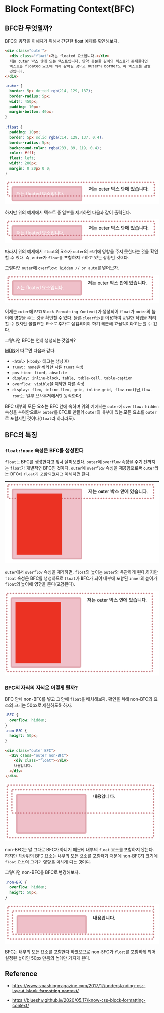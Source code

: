 # Block Formatting Context(BFC)

## BFC란 무엇일까?

BFC의 동작을 이해하기 위해서 간단한 float 예제를 확인해보자.

```html
<div class="outer">
  <div class="float">저는 floated 요소입니다.</div>
  저는 outer 박스 안에 있는 텍스트입니다. 만약 충분한 길이의 텍스트가 존재한다면
  텍스트는 floated 요소에 의해 감싸질 것이고 outer의 border도 이 텍스트를 감쌀
  것입니다.
</div>
```

```css
.outer {
  border: 5px dotted rgb(214, 129, 137);
  border-radius: 5px;
  width: 450px;
  padding: 10px;
  margin-bottom: 40px;
}

.float {
  padding: 10px;
  border: 5px solid rgba(214, 129, 137, 0.4);
  border-radius: 5px;
  background-color: rgba(233, 89, 119, 0.4);
  color: #fff;
  float: left;
  width: 200px;
  margin: 0 20px 0 0;
}
```

<img src="../../images/2020-10-20-20-50-49.png" width="600"/>

하지만 위의 예제에서 텍스트 중 일부를 제거하면 다음과 같이 출력된다.

![](../../images/2020-10-20-20-50-49.png ':size=700')

따라서 위의 예제에서 `float`의 요소가 `outer`의 크기에 영향을 주지 못한다는 것을 확인할 수 있다. 즉, `outer`가 `float`를 포함하지 못하고 있는 상황인 것이다.

그렇다면 `outer`에 `overflow: hidden // or auto`를 넣어보자.

![](../../images/2020-10-20-21-04-20.png)

이제는 `outer`에 `BFC(Block Formatting Context)`가 생성되어 `float`가 `outer`의 높이에 영향을 주는 것을 확인할 수 있다. 물론 `clearfix`를 이용하여 동일한 작업을 처리할 수 있지만 불필요한 요소로 추가로 삽입되어야 하기 때문에 효율적이라고는 할 수 없다.

그렇다면 BFC는 언제 생성되는 것일까?

[MDN](https://developer.mozilla.org/en-US/docs/Web/Guide/CSS/Block_formatting_context)에 따르면 다음과 같다.

- `<html>` (`<body>` 태그는 생성 X)
- `float: none`을 제외한 다른 `float` 속성
- `position: fixed, absolute`
- `display: inline-block, table, table-cell, table-caption`
- `overflow: visible`을 제외한 다른 속성
- `display: flex, inline-flex, grid, inline-grid, flow-root`(단,`flow-root`는 일부 브라우저에서만 동작한다)

BFC 내부의 모든 요소는 BFC 안에 속하며 위의 예에서는 `outer`에 `overflow: hidden` 속성을 부여함으로써 `outer`를 BFC로 만들어 `outer`의 내부에 있는 모든 요소를 `outer`로 포함시킨 것이다(`float`라 하더라도).

## BFC의 특징

### `float:!none` 속성은 BFC를 생성한다

`float`는 BFC를 생성한다고 앞서 살펴보았다. `outer`에 `overflow` 속성을 주기 전까지는 `float`가 개별적인 BFC인 것이다. `outer`에 `overflow` 속성을 제공함으로써 `outer`라는 BFC에 `float`가 포함되었다고 이해하면 된다.

![](../../images/2020-10-20-21-29-25.png)

`outer`에서 `overflow` 속성을 제거하면, `float`의 높이는 `outer`와 무관하게 된다.하지만 `float` 속성은 BFC를 생성하므로 `float`가 BFC가 되어 내부에 포함된 `inner`의 높이가 `float`의 높이에 영향을 준다(포함된다).

![](../../images/2020-10-20-21-29-01.png)

### BFC의 자식의 자식은 어떻게 될까?

BFC 안에 non-BFC를 넣고 그 안에 `float`를 배치해보자. 확인을 위해 non-BFC의 요소의 크기는 50px로 제한하도록 하자.

```css
.BFC {
  overflow: hidden;
}
.non-BFC {
  height: 50px;
}
```

```html
<div class="outer BFC">
  <div class="outer non-BFC">
    <div class="float"></div>
    내용입니다.
  </div>
</div>
```

![](../../images/2020-10-20-21-40-34.png)

non-BFC는 말 그대로 BFC가 아니기 때문에 내부의 `float` 요소를 포함하지 않는다. 하지만 최상위의 BFC 요소는 내부의 모든 요소를 포함하기 때문에 non-BFC의 크기에 `float` 요소의 크기가 영향을 미치게 되는 것이다.

그렇다면 non-BFC를 BFC로 변경해보자.

```css
.non-BFC {
  overflow: hidden;
  height: 50px;
}
```

![](../../images/2020-10-20-21-43-22.png)

BFC는 내부의 모든 요소를 포함한다 하였으므로 non-BFC가 `float`를 포함하게 되어 설정된 높이인 50px 만큼의 높이만 가지게 된다.

## Reference

- https://www.smashingmagazine.com/2017/12/understanding-css-layout-block-formatting-context/

- https://blueshw.github.io/2020/05/17/know-css-block-formatting-context/
